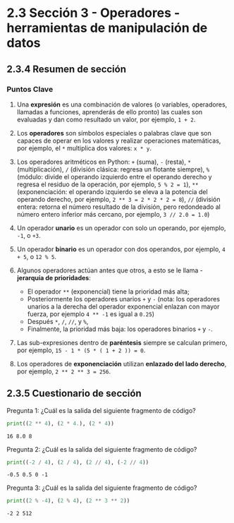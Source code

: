 # 2.3 Sección 3 - Operadores - herramientas de manipulación de datos

## 2.3.4 Resumen de sección

### Puntos Clave

1. Una **expresión** es una combinación de valores (o variables, operadores, llamadas a funciones, aprenderás de ello pronto) las cuales son evaluadas y dan como resultado un valor, por ejemplo, `1 + 2`.

2. Los **operadores** son símbolos especiales o palabras clave que son capaces de operar en los valores y realizar operaciones matemáticas, por ejemplo, el `*` multiplica dos valores: `x * y`.

3. Los operadores aritméticos en Python: `+` (suma), `-` (resta), `*` (multiplicación), `/` (división clásica: regresa un flotante siempre), `%` (módulo: divide el operando izquierdo entre el operando derecho y regresa el residuo de la operación, por ejemplo, `5 % 2 = 1`), `**` (exponenciación: el operando izquierdo se eleva a la potencia del operando derecho, por ejemplo, `2 ** 3 = 2 * 2 * 2 = 8`), `//` (división entera: retorna el número resultado de la división, pero redondeado al número entero inferior más cercano, por ejemplo, `3 // 2.0 = 1.0`)

4. Un operador **unario** es un operador con solo un operando, por ejemplo, `-1`, o `+3`.

5. Un operador **binario** es un operador con dos operandos, por ejemplo, `4 + 5`, o `12 % 5`.

6. Algunos operadores actúan antes que otros, a esto se le llama - **jerarquía de prioridades**:

   - El operador `**` (exponencial) tiene la prioridad más alta;
   - Posteriormente los operadores unarios `+` y `-` (nota: los operadores unarios a la derecha del operador exponencial enlazan con mayor fuerza, por ejemplo `4 ** -1` es igual a `0.25`)
   - Después `*`, `/`, `//`, y `%`,
   - Finalmente, la prioridad más baja: los operadores binarios `+` y `-`.

7. Las sub-expresiones dentro de **paréntesis** siempre se calculan primero, por ejemplo, `15 - 1 * (5 * ( 1 + 2 )) = 0`.

8. Los operadores de **exponenciación** utilizan **enlazado del lado derecho**, por ejemplo, `2 ** 2 ** 3 = 256`.

## 2.3.5 Cuestionario de sección

Pregunta 1: ¿Cuál es la salida del siguiente fragmento de código?

```python
print((2 ** 4), (2 * 4.), (2 * 4))
```

    16 8.0 8

Pregunta 2: ¿Cuál es la salida del siguiente fragmento de código?

```python
print((-2 / 4), (2 / 4), (2 // 4), (-2 // 4))
```

    -0.5 0.5 0 -1

Pregunta 3: ¿Cuál es la salida del siguiente fragmento de código?

```python
print((2 % -4), (2 % 4), (2 ** 3 ** 2))
```

    -2 2 512
